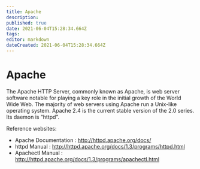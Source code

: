```yaml
---
title: Apache
description: 
published: true
date: 2021-06-04T15:28:34.664Z
tags: 
editor: markdown
dateCreated: 2021-06-04T15:28:34.664Z
---
```


# Apache

The Apache HTTP Server, commonly known as Apache, is web server software notable for playing a key role in the initial growth of the World Wide Web. The majority of web servers using Apache run a Unix-like operating system. Apache 2.4 is the current stable version of the 2.0 series. Its daemon is “httpd”.

Reference websites:

- Apache Documentation : http://httpd.apache.org/docs/
- httpd Manual : http://httpd.apache.org/docs/1.3/programs/httpd.html
- Apachectl Manual : http://httpd.apache.org/docs/1.3/programs/apachectl.html